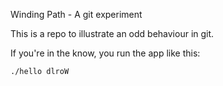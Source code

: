 Winding Path - A git experiment

This is a repo to illustrate an odd behaviour in git.

If you're in the know, you run the app like this:

    ./hello dlroW
